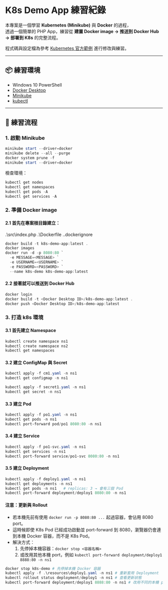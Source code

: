 # K8s Demo App 練習紀錄

本專案是一個學習 **Kubernetes (Minikube)** 與 **Docker** 的過程，  
透過一個簡單的 PHP App，練習從 **建置 Docker image → 推送到 Docker Hub → 部署到 K8s** 的完整流程。  

程式碼與設定檔為參考 [Kubernetes 官方範例](https://kubernetes.io/docs/tutorials/) 進行修改與練習。  

---

## 📦 練習環境
- Windows 10 PowerShell  
- [Docker Desktop](https://www.docker.com/products/docker-desktop)  
- [Minikube](https://minikube.sigs.k8s.io/docs/start/)  
- [kubectl](https://kubernetes.io/docs/tasks/tools/)  

---

## 🚀 練習流程

### 1. 啟動 Minikube
```powershell
minikube start --driver=docker
minikube delete --all --purge
docker system prune -f
minikube start --driver=docker
```
檢查環境：
```powershell
kubectl get nodes
kubectl get namespaces
kubectl get pods -A
kubectl get services -A
```

### 2. 準備 Docker image

#### 2.1 首先在專案根目錄建立：
.\src\index.php
.\Dockerfile
.\.dockerignore

```powershell
docker build -t k8s-demo-app:latest .
docker images
docker run -d -p 8080:80 `
  -e MESSAGE=<MESSAGE> `
  -e USERNAME=<USERNAME> `
  -e PASSWORD=<PASSWORD> `
  --name k8s-demo k8s-demo-app:latest 
```

#### 2.2 接著就可以推送到 Docker Hub
```powershell
docker login
docker build -t <Docker Desktop ID>/k8s-demo-app:latest .
docker push <Docker Desktop ID>/k8s-demo-app:latest
```

### 3. 打造 k8s 環境

#### 3.1 首先建立 Namespace
```powershell
kubectl create namespace ns1
kubectl create namespace ns2
kubectl get namespaces
```

#### 3.2 建立 ConfigMap 與 Secret
```powershell
kubectl apply -f cm1.yaml -n ns1
kubectl get configmap -n ns1

kubectl apply -f secret1.yaml -n ns1
kubectl get secret -n ns1
```

#### 3.3 建立 Pod
```powershell
kubectl apply -f po1.yaml -n ns1
kubectl get pods -n ns1
kubectl port-forward pod/po1 8080:80 -n ns1
```

#### 3.4 建立 Service
```powershell
kubectl apply -f po1-svc.yaml -n ns1
kubectl get services -n ns1
kubectl port-forward service/po1-svc 8080:80 -n ns1
```

#### 3.5 建立 Deployment
```powershell
kubectl apply -f deploy1.yaml -n ns1
kubectl get deployments -n ns1
kubectl get pods -n ns1   # replicas: 3 → 會有三個 Pod
kubectl port-forward deployment/deploy1 8080:80 -n ns1
```

#### 注意：更新與 Rollout
- 若本機先前有使用 `docker run -p 8080:80 ...` 起過容器，會佔用 8080 port。  
- 這時候即使 K8s Pod 已經成功啟動並 port-forward 到 8080，瀏覽器仍會連到本機 Docker 容器，而不是 K8s Pod。  
- 解決方式：  
  1. 先停掉本機容器：`docker stop <容器名稱>`  
  2. 或改用其他本機 port，例如 `kubectl port-forward deployment/deploy1 8888:80 -n ns1`
```powershell
docker stop k8s-demo # 先停掉本機 Docker 容器
kubectl apply -f .\resources\deploy1.yaml -n ns1 # 重新套用 Deployment
kubectl rollout status deployment/deploy1 -n ns1 # 查看更新狀態
kubectl port-forward deployment/deploy1 8888:80 -n ns1 # 改用不同的本機 port 測試
```
